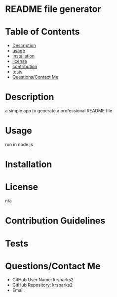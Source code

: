 
  # README file generator


  # Table of Contents
  - [Description](#description)
  - [usage](#usage)
  - [Installation](#installation)
  - [license](#license)
  - [contribution](#contribution)
  - [tests](#tests)
  - [Questions/Contact Me](#Questions)


  # Description
  a simple app to generate a professional README file


  # Usage
  run in node.js


  # Installation
  


  # License
  n/a


  # Contribution Guidelines
  


  # Tests
  


  # Questions/Contact Me
  - GitHub User Name: krsparks2
  - GitHub Repository: krsparks2
  - Email: 
